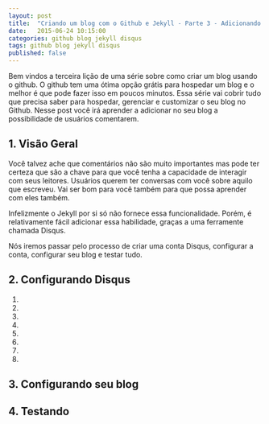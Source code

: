 ```yaml
---
layout: post
title:  "Criando um blog com o Github e Jekyll - Parte 3 - Adicionando comentários ao Post"
date:   2015-06-24 10:15:00
categories: github blog jekyll disqus
tags: github blog jekyll disqus
published: false
---
```


Bem vindos a terceira lição de uma série sobre como criar um blog usando o github. O github tem uma ótima opção grátis para hospedar um blog e o melhor é que pode fazer isso em poucos minutos. Essa série vai cobrir tudo que precisa saber para hospedar, gerenciar e customizar o seu blog no Github. Nesse post você irá aprender a adicionar no seu blog a possibilidade de usuários comentarem. 

## 1. Visão Geral
Você talvez ache que comentários não são muito importantes mas pode ter certeza que são a chave para que você tenha a capacidade de interagir com seus leitores. Usuários querem ter conversas com você sobre aquilo que escreveu. Vai ser bom para você também para que possa aprender com eles também.

Infelizmente o Jekyll por si só não fornece essa funcionalidade. Porém, é relativamente fácil adicionar essa habilidade, graças a uma ferramente chamada Disqus.  

Nós iremos passar pelo processo de criar uma conta Disqus, configurar a conta, configurar seu blog e testar tudo. 

## 2. Configurando Disqus

1.
2.
3.
4.
5.
6.
7.
8.

## 3. Configurando seu blog

## 4. Testando
